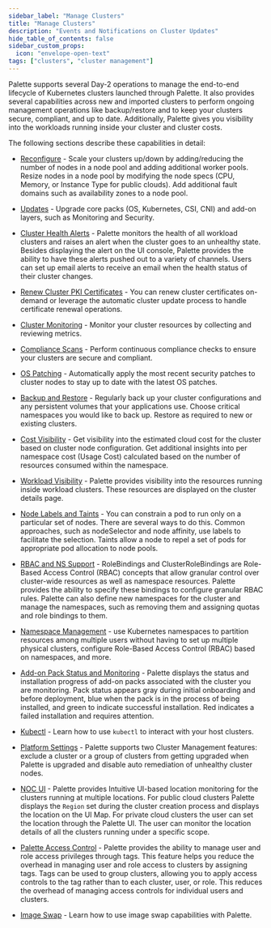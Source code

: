 ```yaml
---
sidebar_label: "Manage Clusters"
title: "Manage Clusters"
description: "Events and Notifications on Cluster Updates"
hide_table_of_contents: false
sidebar_custom_props:
  icon: "envelope-open-text"
tags: ["clusters", "cluster management"]
---
```


Palette supports several Day-2 operations to manage the end-to-end lifecycle of Kubernetes clusters launched through
Palette. It also provides several capabilities across new and imported clusters to perform ongoing management operations
like backup/restore and to keep your clusters secure, compliant, and up to date. Additionally, Palette gives you
visibility into the workloads running inside your cluster and cluster costs.

The following sections describe these capabilities in detail:

- [Reconfigure](reconfigure.md) - Scale your clusters up/down by adding/reducing the number of nodes in a node pool and
  adding additional worker pools. Resize nodes in a node pool by modifying the node specs (CPU, Memory, or Instance Type
  for public clouds). Add additional fault domains such as availability zones to a node pool.

- [Updates](cluster-updates.md) - Upgrade core packs (OS, Kubernetes, CSI, CNI) and add-on layers, such as Monitoring
  and Security.

- [Cluster Health Alerts](health-alerts.md) - Palette monitors the health of all workload clusters and raises an alert
  when the cluster goes to an unhealthy state. Besides displaying the alert on the UI console, Palette provides the
  ability to have these alerts pushed out to a variety of channels. Users can set up email alerts to receive an email
  when the health status of their cluster changes.

- [Renew Cluster PKI Certificates](certificate-management.md) - You can renew cluster certificates on-demand or leverage
  the automatic cluster update process to handle certificate renewal operations.

- [Cluster Monitoring](monitoring/deploy-monitor-stack.md) - Monitor your cluster resources by collecting and reviewing
  metrics.

- [Compliance Scans](compliance-scan.md) - Perform continuous compliance checks to ensure your clusters are secure and
  compliant.

- [OS Patching](os-patching.md) - Automatically apply the most recent security patches to cluster nodes to stay up to
  date with the latest OS patches.

- [Backup and Restore](backup-restore/backup-restore.md) - Regularly back up your cluster configurations and any
  persistent volumes that your applications use. Choose critical namespaces you would like to back up. Restore as
  required to new or existing clusters.

- [Cost Visibility](cloud-cost.md) - Get visibility into the estimated cloud cost for the cluster based on cluster node
  configuration. Get additional insights into per namespace cost (Usage Cost) calculated based on the number of
  resources consumed within the namespace.

- [Workload Visibility](workloads.md) - Palette provides visibility into the resources running inside workload clusters.
  These resources are displayed on the cluster details page.

- [Node Labels and Taints](taints.md) - You can constrain a pod to run only on a particular set of nodes. There are
  several ways to do this. Common approaches, such as nodeSelector and node affinity, use labels to facilitate the
  selection. Taints allow a node to repel a set of pods for appropriate pod allocation to node pools.

- [RBAC and NS Support](cluster-rbac.md) - RoleBindings and ClusterRoleBindings are Role-Based Access Control (RBAC)
  concepts that allow granular control over cluster-wide resources as well as namespace resources. Palette provides the
  ability to specify these bindings to configure granular RBAC rules. Palette can also define new namespaces for the
  cluster and manage the namespaces, such as removing them and assigning quotas and role bindings to them.

- [Namespace Management](namespace-management.md) - use Kubernetes namespaces to partition resources among multiple
  users without having to set up multiple physical clusters, configure Role-Based Access Control (RBAC) based on
  namespaces, and more.

- [Add-on Pack Status and Monitoring](pack-monitoring.md) - Palette displays the status and installation progress of
  add-on packs associated with the cluster you are monitoring. Pack status appears gray during initial onboarding and
  before deployment, blue when the pack is in the process of being installed, and green to indicate successful
  installation. Red indicates a failed installation and requires attention.

- [Kubectl](palette-webctl.md) - Learn how to use `kubectl` to interact with your host clusters.

- [Platform Settings](./platform-settings/platform-settings.md) - Palette supports two Cluster Management features:
  exclude a cluster or a group of clusters from getting upgraded when Palette is upgraded and disable auto remediation
  of unhealthy cluster nodes.

- [NOC UI](noc-ui.md) - Palette provides Intuitive UI-based location monitoring for the clusters running at multiple
  locations. For public cloud clusters Palette displays the `Region` set during the cluster creation process and
  displays the location on the UI Map. For private cloud clusters the user can set the location through the Palette UI.
  The user can monitor the location details of all the clusters running under a specific scope.

- [Palette Access Control](../../user-management/palette-rbac/implement-abac.md) - Palette provides the ability to
  manage user and role access privileges through tags. This feature helps you reduce the overhead in managing user and
  role access to clusters by assigning tags. Tags can be used to group clusters, allowing you to apply access controls
  to the tag rather than to each cluster, user, or role. This reduces the overhead of managing access controls for
  individual users and clusters.

- [Image Swap](image-swap.md) - Learn how to use image swap capabilities with Palette.
